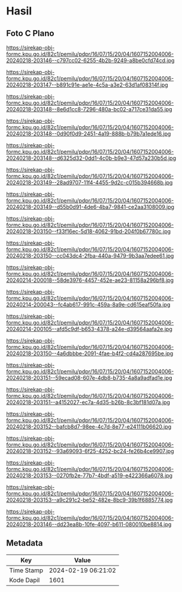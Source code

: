 # Hasil

## Foto C Plano

https://sirekap-obj-formc.kpu.go.id/82c1/pemilu/pdpr/16/07/15/20/04/1607152004006-20240218-203146--c797cc02-6255-4b2b-9249-a8be0cfd74cd.jpg

https://sirekap-obj-formc.kpu.go.id/82c1/pemilu/pdpr/16/07/15/20/04/1607152004006-20240218-203147--b891c91e-ae1e-4c5a-a3e2-63d1af08314f.jpg

https://sirekap-obj-formc.kpu.go.id/82c1/pemilu/pdpr/16/07/15/20/04/1607152004006-20240218-203148--8e6d1cc8-7296-480a-bc02-a717ce31da55.jpg

https://sirekap-obj-formc.kpu.go.id/82c1/pemilu/pdpr/16/07/15/20/04/1607152004006-20240218-203148--0d90f0d9-2451-4a19-888b-b79b7a1ede16.jpg

https://sirekap-obj-formc.kpu.go.id/82c1/pemilu/pdpr/16/07/15/20/04/1607152004006-20240218-203148--d6325d32-0dd1-4c0b-b9e3-47d57a230b5d.jpg

https://sirekap-obj-formc.kpu.go.id/82c1/pemilu/pdpr/16/07/15/20/04/1607152004006-20240218-203149--28ad9707-11f4-4455-9d2c-c015b394668b.jpg

https://sirekap-obj-formc.kpu.go.id/82c1/pemilu/pdpr/16/07/15/20/04/1607152004006-20240218-203149--d55b0d91-4de6-4ba7-9841-ce2aa3108009.jpg

https://sirekap-obj-formc.kpu.go.id/82c1/pemilu/pdpr/16/07/15/20/04/1607152004006-20240218-203150--f33f16ec-5d18-4062-91bd-204f0b67780c.jpg

https://sirekap-obj-formc.kpu.go.id/82c1/pemilu/pdpr/16/07/15/20/04/1607152004006-20240218-203150--cc043dc4-2fba-440a-9479-9b3aa7edee61.jpg

https://sirekap-obj-formc.kpu.go.id/82c1/pemilu/pdpr/16/07/15/20/04/1607152004006-20240214-200018--58de3976-4457-452e-ae23-81158a296bf8.jpg

https://sirekap-obj-formc.kpu.go.id/82c1/pemilu/pdpr/16/07/15/20/04/1607152004006-20240214-200043--fc4ab617-991c-459a-8a9e-cd615eaf50fa.jpg

https://sirekap-obj-formc.kpu.go.id/82c1/pemilu/pdpr/16/07/15/20/04/1607152004006-20240214-200105--afd5c9df-b653-4378-a24e-d39564aafa2e.jpg

https://sirekap-obj-formc.kpu.go.id/82c1/pemilu/pdpr/16/07/15/20/04/1607152004006-20240218-203150--4a6dbbbe-2091-4fae-b4f2-cd4a287695be.jpg

https://sirekap-obj-formc.kpu.go.id/82c1/pemilu/pdpr/16/07/15/20/04/1607152004006-20240218-203151--59ecad08-607e-4db8-b735-4a8a9adfad1e.jpg

https://sirekap-obj-formc.kpu.go.id/82c1/pemilu/pdpr/16/07/15/20/04/1607152004006-20240218-203151--a4152027-ec7a-4d35-b26b-8c3bf181d07a.jpg

https://sirekap-obj-formc.kpu.go.id/82c1/pemilu/pdpr/16/07/15/20/04/1607152004006-20240218-203152--bafcb8d7-98ee-4c7d-8e77-e24111b06620.jpg

https://sirekap-obj-formc.kpu.go.id/82c1/pemilu/pdpr/16/07/15/20/04/1607152004006-20240218-203152--93a69093-6f25-4252-bc24-fe26b4ce9907.jpg

https://sirekap-obj-formc.kpu.go.id/82c1/pemilu/pdpr/16/07/15/20/04/1607152004006-20240218-203153--0270fb2e-77b7-4bdf-a519-e422366a6078.jpg

https://sirekap-obj-formc.kpu.go.id/82c1/pemilu/pdpr/16/07/15/20/04/1607152004006-20240218-203153--a9c291c2-be52-482e-8bc9-39b1f6885774.jpg

https://sirekap-obj-formc.kpu.go.id/82c1/pemilu/pdpr/16/07/15/20/04/1607152004006-20240218-203146--dd23ea8b-10fe-4097-b611-080010be8814.jpg


## Metadata

| Key        | Value               |
| ---------- | ------------------- |
| Time Stamp | 2024-02-19 06:21:02 |
| Kode Dapil | 1601                |




